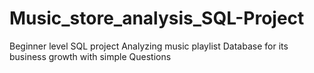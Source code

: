 # Music_store_analysis_SQL-Project
Beginner level SQL project Analyzing music playlist Database for its business growth with simple Questions
